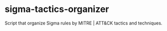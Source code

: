 # sigma-tactics-organizer
Script that organize Sigma rules by MITRE | ATT&amp;CK tactics and techniques. 
